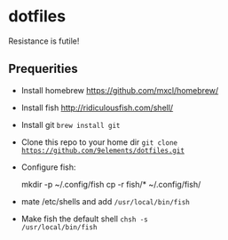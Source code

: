 # dotfiles

Resistance is futile!

## Prequerities

* Install homebrew https://github.com/mxcl/homebrew/
* Install fish http://ridiculousfish.com/shell/
* Install git <code>brew install git</code>
* Clone this repo to your home dir <code>git clone https://github.com/9elements/dotfiles.git</code>
* Configure fish:

  mkdir -p ~/.config/fish
  cp -r fish/* ~/.config/fish/

* mate /etc/shells and add <code>/usr/local/bin/fish</code>
* Make fish the default shell <code>chsh -s /usr/local/bin/fish</code>